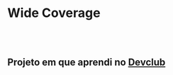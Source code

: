<h1> Wide Coverage </h1>
<br>
<br>
<h2>Projeto em que aprendi no <a href="htps://rodolfomori.com.br/devclub">Devclub</a></h2>
